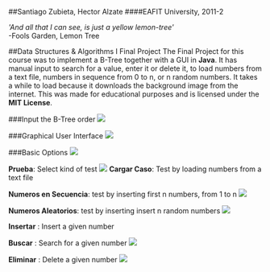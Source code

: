 ##Santiago Zubieta, Hector Alzate
####EAFIT University, 2011-2

*'And all that I can see, is just a yellow lemon-tree'*  
-Fools Garden, Lemon Tree

##Data Structures & Algorithms I Final Project
The Final Project for this course was to implement a B-Tree together with a GUI in **Java**. It has manual input to search for a value, enter it or delete it, to load numbers from a text file, numbers in sequence from 0 to n, or n random numbers. It takes a while to load because it downloads the background image from the internet. This was made for educational purposes and is licensed under the **MIT License**.

###Input the B-Tree order
![](https://raw2.github.com/Zubieta/Data_Structures_And_Algorithms_I/master/Screenshots/DS1_Order.png)

###Graphical User Interface
![](https://raw2.github.com/Zubieta/Data_Structures_And_Algorithms_I/master/Screenshots/DS1_GUI.png)

###Basic Options
![](https://raw2.github.com/Zubieta/Data_Structures_And_Algorithms_I/master/Screenshots/DS1_Options.png)

**Prueba**: Select kind of test
![](https://raw2.github.com/Zubieta/Data_Structures_And_Algorithms_I/master/Screenshots/DS1_Test.png)
**Cargar Caso**: Test by loading numbers from a text file

**Numeros en Secuencia**: test by inserting first n numbers, from 1 to n
![](https://raw2.github.com/Zubieta/Data_Structures_And_Algorithms_I/master/Screenshots/DS1_Sequence.png)

**Numeros Aleatorios**: test by inserting insert n random numbers 
![](https://raw2.github.com/Zubieta/Data_Structures_And_Algorithms_I/master/Screenshots/DS1_Random.png)

**Insertar** : Insert a given number

**Buscar** : Search for a given number
![](https://raw2.github.com/Zubieta/Data_Structures_And_Algorithms_I/master/Screenshots/DS1_Search.png)

**Eliminar** : Delete a given number
![](https://raw2.github.com/Zubieta/Data_Structures_And_Algorithms_I/master/Screenshots/DS1_Delete.png)
